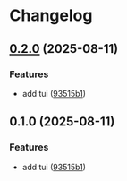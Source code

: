 # Changelog

## [0.2.0](https://github.com/seofernando25/sergw/compare/v0.1.0...v0.2.0) (2025-08-11)


### Features

* add tui ([93515b1](https://github.com/seofernando25/sergw/commit/93515b175af5eb0a41f9c82d690555b41a43f2af))

## 0.1.0 (2025-08-11)


### Features

* add tui ([93515b1](https://github.com/seofernando25/sergw/commit/93515b175af5eb0a41f9c82d690555b41a43f2af))
